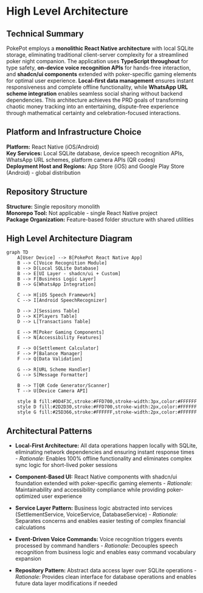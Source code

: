 # High Level Architecture

## Technical Summary

PokePot employs a **monolithic React Native architecture** with local SQLite storage, eliminating traditional client-server complexity for a streamlined poker night companion. The application uses **TypeScript throughout** for type safety, **on-device voice recognition APIs** for hands-free interaction, and **shadcn/ui components** extended with poker-specific gaming elements for optimal user experience. **Local-first data management** ensures instant responsiveness and complete offline functionality, while **WhatsApp URL scheme integration** enables seamless social sharing without backend dependencies. This architecture achieves the PRD goals of transforming chaotic money tracking into an entertaining, dispute-free experience through mathematical certainty and celebration-focused interactions.

## Platform and Infrastructure Choice

**Platform:** React Native (iOS/Android)  
**Key Services:** Local SQLite database, device speech recognition APIs, WhatsApp URL schemes, platform camera APIs (QR codes)  
**Deployment Host and Regions:** App Store (iOS) and Google Play Store (Android) - global distribution

## Repository Structure

**Structure:** Single repository monolith  
**Monorepo Tool:** Not applicable - single React Native project  
**Package Organization:** Feature-based folder structure with shared utilities

## High Level Architecture Diagram

```mermaid
graph TD
    A[User Device] --> B[PokePot React Native App]
    B --> C[Voice Recognition Module]
    B --> D[Local SQLite Database]
    B --> E[UI Layer - shadcn/ui + Custom]
    B --> F[Business Logic Layer]
    B --> G[WhatsApp Integration]
    
    C --> H[iOS Speech Framework]
    C --> I[Android SpeechRecognizer]
    
    D --> J[Sessions Table]
    D --> K[Players Table] 
    D --> L[Transactions Table]
    
    E --> M[Poker Gaming Components]
    E --> N[Accessibility Features]
    
    F --> O[Settlement Calculator]
    F --> P[Balance Manager]
    F --> Q[Data Validation]
    
    G --> R[URL Scheme Handler]
    G --> S[Message Formatter]
    
    B --> T[QR Code Generator/Scanner]
    T --> U[Device Camera API]
    
    style B fill:#0D4F3C,stroke:#FFD700,stroke-width:3px,color:#FFFFFF
    style D fill:#2D2D30,stroke:#FFD700,stroke-width:2px,color:#FFFFFF
    style G fill:#25D366,stroke:#FFFFFF,stroke-width:2px,color:#FFFFFF
```

## Architectural Patterns

- **Local-First Architecture:** All data operations happen locally with SQLite, eliminating network dependencies and ensuring instant response times - _Rationale:_ Enables 100% offline functionality and eliminates complex sync logic for short-lived poker sessions

- **Component-Based UI:** React Native components with shadcn/ui foundation extended with poker-specific gaming elements - _Rationale:_ Maintainability and accessibility compliance while providing poker-optimized user experience

- **Service Layer Pattern:** Business logic abstracted into services (SettlementService, VoiceService, DatabaseService) - _Rationale:_ Separates concerns and enables easier testing of complex financial calculations

- **Event-Driven Voice Commands:** Voice recognition triggers events processed by command handlers - _Rationale:_ Decouples speech recognition from business logic and enables easy command vocabulary expansion

- **Repository Pattern:** Abstract data access layer over SQLite operations - _Rationale:_ Provides clean interface for database operations and enables future data layer modifications if needed
